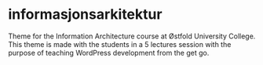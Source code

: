 informasjonsarkitektur
======================

Theme for the Information Architecture course at Østfold University College. This theme is made with the students in a 5 lectures session with the purpose of teaching WordPress development from the get go.
